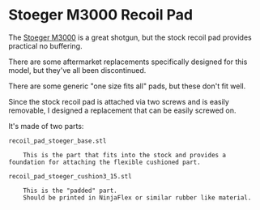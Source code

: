 Stoeger M3000 Recoil Pad
========================

The [Stoeger M3000](https://www.stoegerindustries.com/m3000-shotgun) is a great shotgun, but the stock recoil pad
provides practical no buffering.

There are some aftermarket replacements specifically designed for this model, but they've all been discontinued.

There are some generic "one size fits all" pads, but these don't fit well.

Since the stock recoil pad is attached via two screws and is easily removable, I designed a replacement that can be easily screwed on.

It's made of two parts:

    recoil_pad_stoeger_base.stl

        This is the part that fits into the stock and provides a foundation for attaching the flexible cushioned part.

    recoil_pad_stoeger_cushion3_15.stl

        This is the "padded" part.
        Should be printed in NinjaFlex or similar rubber like material.
